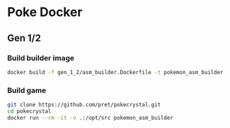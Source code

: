 # Poke Docker

## Gen 1/2

### Build builder image

```sh
docker build -f gen_1_2/asm_builder.Dockerfile -t pokemon_asm_builder .
```

### Build game

```sh
git clone https://github.com/pret/pokecrystal.git
cd pokecrystal
docker run --rm -it -v .:/opt/src pokemon_asm_builder
```
